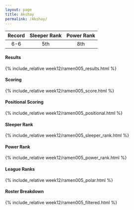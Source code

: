```yaml
---
layout: page
title: Akshay
permalink: /Akshay/
---
```


Record | Sleeper Rank | Power Rank               
:--: | :--: | :--:
6-6 | 5th | 8th   

#### Results
{% include_relative week12/ramen005_results.html %}

#### Scoring
{% include_relative week12/ramen005_score.html %}

#### Positional Scoring
{% include_relative week12/ramen005_positional.html %}

#### Sleeper Rank
{% include_relative week12/ramen005_sleeper_rank.html %}

#### Power Rank
{% include_relative week12/ramen005_power_rank.html %}

#### League Ranks
{% include_relative week12/ramen005_polar.html %}

#### Roster Breakdown
{% include_relative week12/ramen005_filtered.html %}
